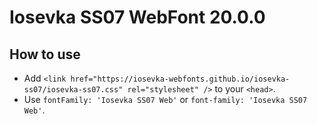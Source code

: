 # Iosevka SS07 WebFont 20.0.0

## How to use

- Add `<link href="https://iosevka-webfonts.github.io/iosevka-ss07/iosevka-ss07.css" rel="stylesheet" />` to your `<head>`.
- Use `fontFamily: 'Iosevka SS07 Web'` or `font-family: 'Iosevka SS07 Web'`.
